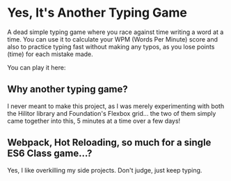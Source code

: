 # Yes, It's Another Typing Game

A dead simple typing game where you race against time writing a word at a time.
You can use it to calculate your WPM (Words Per Minute) score and also to practice typing fast without making any typos, as you lose points (time) for each mistake made.

You can play it here:

## Why another typing game?

I never meant to make this project, as I was merely experimenting with both the Hilitor library and Foundation's Flexbox grid... the two of them simply came together into this, 5 minutes at a time over a few days!

## Webpack, Hot Reloading, so much for a single ES6 Class game...?

Yes, I like overkilling my side projects. Don't judge, just keep typing.

